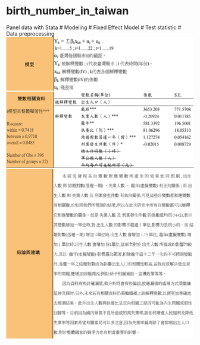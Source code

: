 # birth_number_in_taiwan
Panel data with Stata # Modeling # Fixed Effect Model # Test statistic # Data preprocessing
![image](https://github.com/An-ICheng/birth_number_in_taiwan/blob/master/model.png)
![image](https://github.com/An-ICheng/birth_number_in_taiwan/blob/master/independent-variable.png)
![image](https://github.com/An-ICheng/birth_number_in_taiwan/blob/master/conclusion.png)

